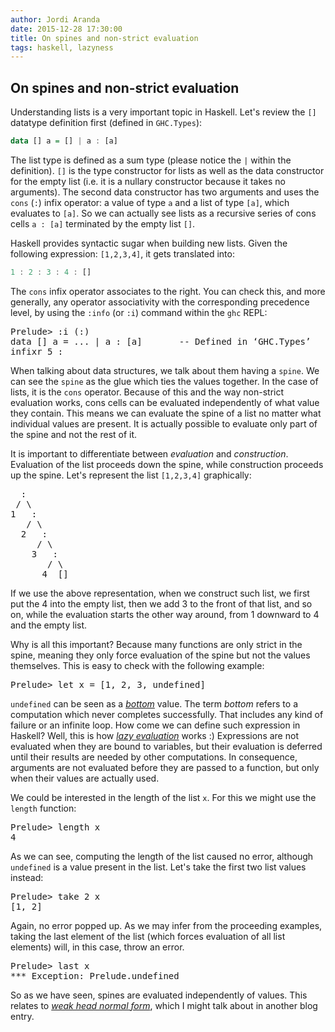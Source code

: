 ```yaml
---
author: Jordi Aranda
date: 2015-12-28 17:30:00
title: On spines and non-strict evaluation
tags: haskell, lazyness
---
```

## On spines and non-strict evaluation

Understanding lists is a very important topic in Haskell. Let's review the `[]` datatype definition first (defined in `GHC.Types`):

```haskell
data [] a = [] | a : [a]
```

The list type is defined as a sum type (please notice the `|` within the definition). `[]` is the type constructor for lists as well as the data constructor for the empty list (i.e. it is a nullary constructor because it takes no arguments). The second data constructor has two arguments and uses the `cons` (`:`) infix operator: a value of type `a` and a list of type `[a]`, which evaluates to `[a]`. So we can actually see lists as a recursive series of cons cells `a : [a]` terminated by the empty list `[]`. 

<!--more-->
Haskell provides syntactic sugar when building new lists. Given the following expression: `[1,2,3,4]`, it gets translated into:

```haskell
1 : 2 : 3 : 4 : []
```

The `cons` infix operator associates to the right. You can check this, and more generally, any operator associativity with the corresponding precedence level, by using the `:info` (or `:i`) command within the `ghc` REPL:

<pre>
Prelude> :i (:)
data [] a = ... | a : [a]       -- Defined in ‘GHC.Types’
infixr 5 :
</pre>

When talking about data structures, we talk about them having a `spine`. We can see the `spine` as the glue which ties the values together. In the case of lists, it is the `cons` operator. Because of this and the way non-strict evaluation works, cons cells can be evaluated independently of what value they contain. This means we can evaluate the spine of a list no matter what individual values are present. It is actually possible to evaluate only part of the spine and not the rest of it.

It is important to differentiate between *evaluation* and *construction*. Evaluation of the list proceeds down the spine, while construction proceeds up the spine. Let's represent the list `[1,2,3,4]` graphically:

<pre>
  :
 / \
1   :
   / \
  2   :
     / \
    3   :
       / \
      4  []
</pre>

If we use the above representation, when we construct such list, we first put the 4 into the empty list, then we add 3 to the front of that list, and so on, while the evaluation starts the other way around, from 1 downward to 4 and the empty list.

Why is all this important? Because many functions are only strict in the spine, meaning they only force evaluation of the spine but not the values themselves. This is easy to check with the following example:

<pre>
Prelude> let x = [1, 2, 3, undefined]
</pre>

`undefined` can be seen as a [*bottom*](https://wiki.haskell.org/Bottom) value. The term *bottom* refers to a computation which never completes successfully. That includes any kind of failure or an infinite loop. How come we can define such expression in Haskell? Well, this is how [*lazy evaluation*](https://wiki.haskell.org/Lazy_evaluation) works :) Expressions are not evaluated when they are bound to variables, but their evaluation is deferred until their results are needed by other computations. In consequence, arguments are not evaluated before they are passed to a function, but only when their values are actually used.

We could be interested in the length of the list `x`. For this we might use the `length` function:

<pre>
Prelude> length x
4
</pre>

As we can see, computing the length of the list caused no error, although `undefined` is a value present in the list. Let's take the first two list values instead:

<pre>
Prelude> take 2 x
[1, 2]
</pre>

Again, no error popped up. As we may infer from the proceeding examples, taking the last element of the list (which forces evaluation of all list elements) will, in this case, throw an error.

<pre>
Prelude> last x
*** Exception: Prelude.undefined
</pre>

So as we have seen, spines are evaluated independently of values. This relates to [*weak head normal form*](https://wiki.haskell.org/Weak_head_normal_form), which I might talk about in another blog entry.
